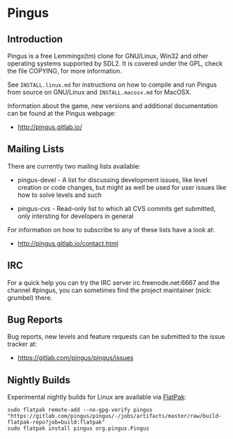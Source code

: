Pingus
======

Introduction
------------

Pingus is a free Lemmings(tm) clone for GNU/Linux, Win32 and other
operating systems supported by SDL2. It is covered under the GPL, check
the file COPYING, for more information.

See `INSTALL.linux.md` for instructions on how to compile and run Pingus
from source on GNU/Linux and `INSTALL.macosx.md` for MacOSX.

Information about the game, new versions and additional documentation
can be found at the Pingus webpage:

* http://pingus.gitlab.io/


Mailing Lists
-------------

There are currently two mailing lists available:

* pingus-devel - A list for discussing development issues, like level
  creation or code changes, but might as well be used for user issues
  like how to solve levels and such

* pingus-cvs - Read-only list to which all CVS commits get submitted,
  only intersting for developers in general

For information on how to subscribe to any of these lists have a look
at:

* http://pingus.gitlab.io/contact.html


IRC
---

For a quick help you can try the IRC server irc.freenode.net:6667 and
the channel #pingus, you can sometimes find the project maintainer
(nick: grumbel) there.


Bug Reports
-----------

Bug reports, new levels and feature requests can be submitted to the
issue tracker at:

* https://gitlab.com/pingus/pingus/issues


Nightly Builds
--------------

Experimental nightly builds for Linux are available via [FlatPak](https://flatpak.org/):

    sudo flatpak remote-add --no-gpg-verify pingus "https://gitlab.com/pingus/pingus/-/jobs/artifacts/master/raw/build-flatpak-repo?job=build:flatpak"
    sudo flatpak install pingus org.pingus.Pingus
